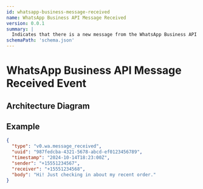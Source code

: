 ```yaml
---
id: whatsapp-business-message-received
name: WhatsApp Business API Message Received
version: 0.0.1
summary: |
  Indicates that there is a new message from the WhatsApp Business API
schemaPath: 'schema.json'
---
```

# WhatsApp Business API Message Received Event

## Architecture Diagram

<NodeGraph />

<SchemaViewer file="schema.json" title="JSON Schema" maxHeight="500" />

## Example

```json title="Message Example"
{
  "type": "v0.wa.message_received",  
  "uuid": "987fedcba-4321-5678-abcd-ef0123456789",
  "timestamp": "2024-10-14T18:23:00Z",
  "sender": "+15551234567",  
  "receiver": "+15551234568",
  "body": "Hi! Just checking in about my recent order."
}
```
